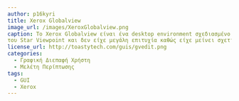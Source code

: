 ```yaml
---
author: p16kyri
title: Xerox Globalview
image_url: /images/XeroxGlobalview.png
caption: Το Xerox Globalview είναι ένα desktop environment σχεδιασμένο για επαγγελματική χρήση με βασικότερο σκοπό την επεξεργασία εγγράφων. Ήταν η εξέλιξη 
του Star Viewpoint και δεν είχε μεγάλη επιτυχία καθώς είχε μείνει σχετικά πίσω σε σχέση με τους ανταγωνιστές του. 
license_url: http://toastytech.com/guis/gvedit.png
categories:
  - Γραφική Διεπαφή Χρήστη
  - Μελέτη Περίπτωσης
tags:
  - GUI
  - Xerox
---
```

